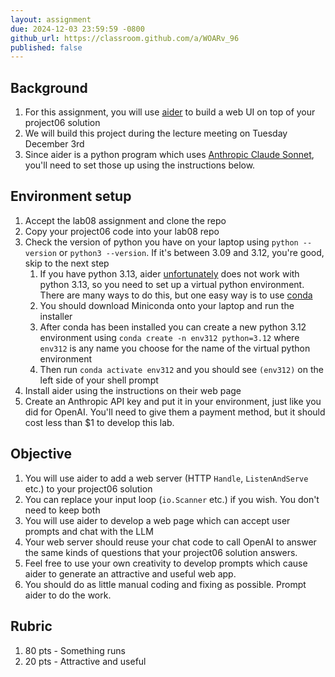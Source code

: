 ```yaml
---
layout: assignment
due: 2024-12-03 23:59:59 -0800
github_url: https://classroom.github.com/a/WOARv_96
published: false
---
```


## Background

1. For this assignment, you will use [aider](https://aider.chat) to build a web UI on top of your project06 solution
1. We will build this project during the lecture meeting on Tuesday December 3rd
1. Since aider is a python program which uses [Anthropic Claude Sonnet](https://www.anthropic.com/claude/sonnet), you'll need to set those up using the instructions below.

## Environment setup

1. Accept the lab08 assignment and clone the repo
1. Copy your project06 code into your lab08 repo
1. Check the version of python you have on your laptop using `python --version` or `python3 --version`. If it's between 3.09 and 3.12, you're good, skip to the next step
    1. If you have python 3.13, aider [unfortunately](https://github.com/Aider-AI/aider/issues/1984) does not work with python 3.13, so you need to set up a virtual python environment. There are many ways to do this, but one easy way is to use [conda](https://docs.conda.io/projects/conda/en/stable/user-guide/getting-started.html)
    1. You should download Miniconda onto your laptop and run the installer
    1. After conda has been installed you can create a new python 3.12 environment using `conda create -n env312 python=3.12` where `env312` is any name you choose for the name of the virtual python environment
    1. Then run `conda activate env312` and you should see `(env312)` on the left side of your shell prompt
1. Install aider using the instructions on their web page
1. Create an Anthropic API key and put it in your environment, just like you did for OpenAI. You'll need to give them a payment method, but it should cost less than $1 to develop this lab.

## Objective

1. You will use aider to add a web server (HTTP `Handle`, `ListenAndServe` etc.) to your project06 solution
1. You can replace your input loop (`io.Scanner` etc.) if you wish. You don't need to keep both
1. You will use aider to develop a web page which can accept user prompts and chat with the LLM
1. Your web server should reuse your chat code to call OpenAI to answer the same kinds of questions that your project06 solution answers.
1. Feel free to use your own creativity to develop prompts which cause aider to generate an attractive and useful web app. 
1. You should do as little manual coding and fixing as possible. Prompt aider to do the work.

## Rubric

1. 80 pts - Something runs
1. 20 pts - Attractive and useful
